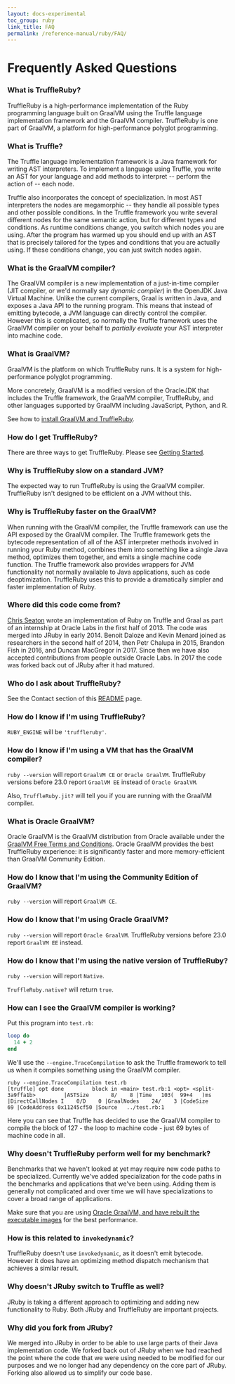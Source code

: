 ```yaml
---
layout: docs-experimental
toc_group: ruby
link_title: FAQ
permalink: /reference-manual/ruby/FAQ/
---
```

# Frequently Asked Questions

### What is TruffleRuby?

TruffleRuby is a high-performance implementation of the Ruby programming language built on GraalVM using the Truffle language
implementation framework and the GraalVM compiler.
TruffleRuby is one part of GraalVM, a platform for high-performance polyglot programming.

### What is Truffle?

The Truffle language implementation framework is a Java framework for writing AST interpreters.
To implement a language using Truffle, you write an AST for your language and add methods to interpret -- perform the action of -- each node.

Truffle also incorporates the concept of specialization.
In most AST interpreters the nodes are megamorphic -- they handle all possible types and other possible conditions.
In the Truffle framework you write several different nodes for the same semantic action, but for different types and conditions.
As runtime conditions change, you switch which nodes you are using.
After the program has warmed up you should end up with an AST that is precisely tailored for the types and conditions that you are actually using.
If these conditions change, you can just switch nodes again.

### What is the GraalVM compiler?

The GraalVM compiler is a new implementation of a just-in-time compiler (JIT compiler, or we'd normally say *dynamic compiler*) in the OpenJDK Java Virtual Machine.
Unlike the current compilers, Graal is written in Java, and exposes a Java API to the running program.
This means that instead of emitting bytecode, a JVM language can directly control the compiler.
However this is complicated, so normally the Truffle framework uses the GraalVM compiler on your behalf to *partially evaluate* your AST interpreter into machine code.

### What is GraalVM?

GraalVM is the platform on which TruffleRuby runs. It is a system for high-performance polyglot programming.

More concretely, GraalVM is a modified version of the OracleJDK that includes the Truffle framework, the GraalVM compiler, TruffleRuby, and other languages supported by GraalVM including JavaScript, Python, and R.

See how to [install GraalVM and TruffleRuby](installing-graalvm.md).

### How do I get TruffleRuby?

There are three ways to get TruffleRuby. Please see [Getting Started](../../README.md#system-compatibility).

### Why is TruffleRuby slow on a standard JVM?

The expected way to run TruffleRuby is using the GraalVM compiler.
TruffleRuby isn't designed to be efficient on a JVM without this.

### Why is TruffleRuby faster on the GraalVM?

When running with the GraalVM compiler, the Truffle framework can use the API exposed by the GraalVM compiler.
The Truffle framework gets the bytecode representation of all of the AST interpreter methods involved in running your Ruby method, combines them into something like a single Java method, optimizes them together, and emits a single machine code function.
The Truffle framework also provides wrappers for JVM functionality not normally available to Java applications, such as code deoptimization.
TruffleRuby uses this to provide a dramatically simpler and faster implementation of Ruby.

### Where did this code come from?

[Chris Seaton](https://github.com/chrisseaton) wrote an implementation of Ruby on Truffle and Graal as part of an internship at Oracle Labs in the first half of 2013. The code was merged into JRuby in early 2014. Benoit Daloze and Kevin Menard joined as researchers in the second half of 2014, then Petr Chalupa in 2015, Brandon Fish in 2016, and Duncan MacGregor in 2017.
Since then we have also accepted contributions from people outside Oracle Labs.
In 2017 the code was forked back out of JRuby after it had matured.

### Who do I ask about TruffleRuby?

See the Contact section of this [README](../../README.md#contact) page.

### How do I know if I'm using TruffleRuby?

`RUBY_ENGINE` will be `'truffleruby'`.

### How do I know if I'm using a VM that has the GraalVM compiler?

`ruby --version` will report `GraalVM CE` or `Oracle GraalVM`.
TruffleRuby versions before 23.0 report `GraalVM EE` instead of `Oracle GraalVM`.

Also, `TruffleRuby.jit?` will tell you if you are running with the GraalVM compiler.

### What is Oracle GraalVM?

Oracle GraalVM is the GraalVM distribution from Oracle available under the [GraalVM Free Terms and Conditions](https://medium.com/graalvm/161527df3d76).
Oracle GraalVM provides the best TruffleRuby experience: it is significantly faster and more memory-efficient than GraalVM Community Edition.

### How do I know that I'm using the Community Edition of GraalVM?

`ruby --version` will report `GraalVM CE`.

### How do I know that I'm using Oracle GraalVM?

`ruby --version` will report `Oracle GraalVM`.
TruffleRuby versions before 23.0 report `GraalVM EE` instead.

### How do I know that I'm using the native version of TruffleRuby?

`ruby --version` will report `Native`.

`TruffleRuby.native?` will return `true`.

### How can I see the GraalVM compiler is working?

Put this program into `test.rb`:

```ruby
loop do
  14 + 2
end
```

We'll use the `--engine.TraceCompilation` to ask the Truffle framework to tell us when it compiles something using the GraalVM compiler.

```shell
ruby --engine.TraceCompilation test.rb
[truffle] opt done         block in <main> test.rb:1 <opt> <split-3a9ffa1b>         |ASTSize       8/    8 |Time   103(  99+4   )ms |DirectCallNodes I    0/D    0 |GraalNodes    24/    3 |CodeSize           69 |CodeAddress 0x11245cf50 |Source   ../test.rb:1
```

Here you can see that Truffle has decided to use the GraalVM compiler to compile the block of 127 - the loop to machine code - just 69 bytes of machine code in all.

### Why doesn't TruffleRuby perform well for my benchmark?

Benchmarks that we haven't looked at yet may require new code paths to be specialized.
Currently we've added specialization for the code paths in the benchmarks and applications that we've been using.
Adding them is generally not complicated and over time we will have specializations to cover a broad range of applications.

Make sure that you are using [Oracle GraalVM, and have rebuilt the executable images](installing-graalvm.md) for the best performance.

### How is this related to `invokedynamic`?

TruffleRuby doesn't use `invokedynamic`, as it doesn't emit bytecode.
However it does have an optimizing method dispatch mechanism that achieves a similar result.

### Why doesn't JRuby switch to Truffle as well?

JRuby is taking a different approach to optimizing and adding new functionality to Ruby.
Both JRuby and TruffleRuby are important projects.

### Why did you fork from JRuby?

We merged into JRuby in order to be able to use large parts of their Java implementation code.
We forked back out of JRuby when we had reached the point where the code that we were using needed to be modified for our purposes and we no longer had any dependency on the core part of JRuby.
Forking also allowed us to simplify our code base.
